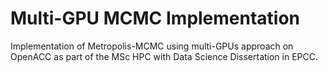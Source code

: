# Multi-GPU MCMC Implementation
Implementation of Metropolis-MCMC using multi-GPUs approach on OpenACC as part of the MSc HPC with Data Science Dissertation in EPCC.
